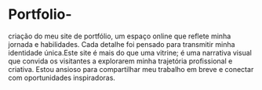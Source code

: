 # Portfolio-
criação do meu site de portfólio, um espaço online que reflete minha jornada e habilidades. Cada detalhe foi pensado para transmitir minha identidade única.Este site é mais do que uma vitrine; é uma narrativa visual que convida os visitantes a explorarem minha trajetória profissional e criativa. Estou ansioso para compartilhar meu trabalho em breve e conectar com oportunidades inspiradoras.
